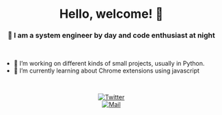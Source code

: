 <h1 align="center"> Hello, welcome! 👋 </h1>
<h3 align="center">🎨 I am a system engineer by day and code enthusiast at night</h3>

<br>

- 🔭 I’m working on different kinds of small projects, usually in Python.
- 🌱 I’m currently learning about Chrome extensions using javascript

<br>

<p align="center">
<a href="https://twitter.com/LyuxGG" target="_blank"><img src="https://img.shields.io/badge/-%40LyuxGG-blue.svg?&style=flat&logo=twitter&logoColor=white&link=https://twitter.com/LyuxGG" alt="Twitter"></a>
  <br>
<a href="mailto:m@hler.eu" target="_blank"><img src="https://img.shields.io/badge/-m%40hler.eu-red?style=flat&logo=Gmail&logoColor=white&link=mailto:m@hler.eu" alt="Mail"></a>
</p>

<br>

<!--
Here are some ideas to get you started:

- 🔭 I’m currently working on ...
- 🌱 I’m currently learning ...
- 👯 I’m looking to collaborate on ...
- 🤔 I’m looking for help with ...
- 💬 Ask me about ...
- 📫 How to reach me: ...
- 😄 Pronouns: ...
- ⚡ Fun fact: ...
-->
